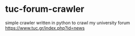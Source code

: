 # tuc-forum-crawler
simple crawler written in python to crawl my university  forum https://www.tuc.gr/index.php?id=news 
